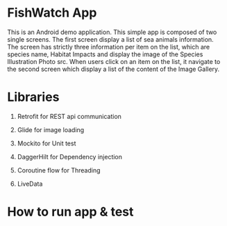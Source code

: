 # FishWatch App

This is an Android demo application. This simple app is composed of two single screens. The first screen display a list of sea animals information.
The screen has strictly three information per item on the list, which are  species name, Habitat Impacts and display the image of the Species Illustration Photo src.
When users click on an item on the list, it navigate to the second screen which display a list of the content of the Image Gallery.

# Libraries
1. Retrofit for REST api communication

2. Glide for image loading

3. Mockito for Unit test

4. DaggerHilt for Dependency injection

5. Coroutine flow for Threading

6. LiveData

# How to run app & test
